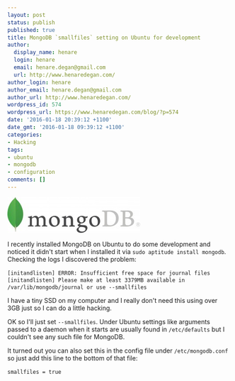 ```yaml
---
layout: post
status: publish
published: true
title: MongoDB `smallfiles` setting on Ubuntu for development
author:
  display_name: henare
  login: henare
  email: henare.degan@gmail.com
  url: http://www.henaredegan.com/
author_login: henare
author_email: henare.degan@gmail.com
author_url: http://www.henaredegan.com/
wordpress_id: 574
wordpress_url: https://www.henaredegan.com/blog/?p=574
date: '2016-01-18 20:39:12 +1100'
date_gmt: '2016-01-18 09:39:12 +1100'
categories:
- Hacking
tags:
- ubuntu
- mongodb
- configuration
comments: []
---
```

<img class="aligncenter size-medium wp-image-578" src="/blog/wp-content/uploads/2016/01/MongoDB-Logo-300x81.jpg" alt="Leaf logo for MongoDB" width="300" height="81" />

I recently installed MongoDB on Ubuntu to do some development and noticed it didn't start when I installed it via `sudo aptitude install mongodb`. Checking the logs I discovered the problem:

```
[initandlisten] ERROR: Insufficient free space for journal files
[initandlisten] Please make at least 3379MB available in /var/lib/mongodb/journal or use --smallfiles
```

I have a tiny SSD on my computer and I really don't need this using over 3GB just so I can do a little hacking.

OK so I'll just set `--smallfiles`. Under Ubuntu settings like arguments passed to a daemon when it starts are usually found in `/etc/defaults` but I couldn't see any such file for MongoDB.

It turned out you can also set this in the config file under `/etc/mongodb.conf` so just add this line to the bottom of that file:

    smallfiles = true
